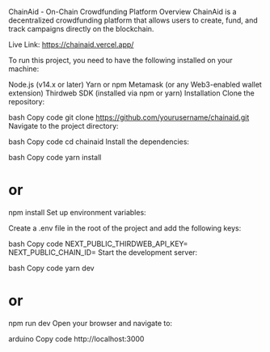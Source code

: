 ChainAid - On-Chain Crowdfunding Platform
Overview
ChainAid is a decentralized crowdfunding platform that allows users to create, fund, and track campaigns directly on the blockchain. 

Live Link: https://chainaid.vercel.app/

To run this project, you need to have the following installed on your machine:

Node.js (v14.x or later)
Yarn or npm
Metamask (or any Web3-enabled wallet extension)
Thirdweb SDK (installed via npm or yarn)
Installation
Clone the repository:

bash
Copy code
git clone https://github.com/yourusername/chainaid.git
Navigate to the project directory:

bash
Copy code
cd chainaid
Install the dependencies:

bash
Copy code
yarn install
# or
npm install
Set up environment variables:

Create a .env file in the root of the project and add the following keys:

bash
Copy code
NEXT_PUBLIC_THIRDWEB_API_KEY=<Your Thirdweb API Key>
NEXT_PUBLIC_CHAIN_ID=<Your Blockchain Chain ID>
Start the development server:

bash
Copy code
yarn dev
# or
npm run dev
Open your browser and navigate to:

arduino
Copy code
http://localhost:3000
